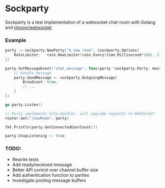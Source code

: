 # Sockparty

Sockparty is a test implementation of a websocket chat-room with Golang and [nhooyr/websocket](https://github.com/nhooyr/websocket)

### Example

```go
party := sockparty.NewParty("A new room", &sockparty.Options{
	RateLimiter:   rate.NewLimiter(rate.Every(time.Millisecond*100), 5),
})

party.SetMessageEvent("chat_message", func(party *sockparty.Party, message sockparty.IncomingMessage) {
	// Handle message
	party.SendMessage <- sockparty.OutgoingMessage{
		Broadcast: true,
		// ...
	}
})

go party.Listen()

// Party implements http.Handler, will upgrade requests to WebSocket
router.Get("/newRoom", party)

fmt.Println(party.GetConnectedUserCount())

party.StopListening <- true
```

### TODO:
* Rewrite tests
* Add ready/received message
* Better API control over channel buffer size
* Add authentication function to parties
* Investigate pooling message buffers